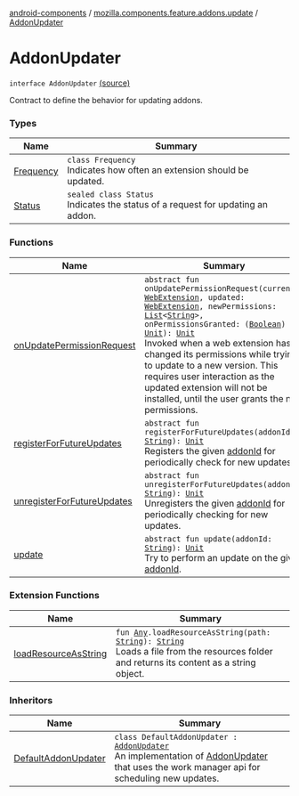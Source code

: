 [android-components](../../index.md) / [mozilla.components.feature.addons.update](../index.md) / [AddonUpdater](./index.md)

# AddonUpdater

`interface AddonUpdater` [(source)](https://github.com/mozilla-mobile/android-components/blob/master/components/feature/addons/src/main/java/mozilla/components/feature/addons/update/AddonUpdater.kt#L42)

Contract to define the behavior for updating addons.

### Types

| Name | Summary |
|---|---|
| [Frequency](-frequency/index.md) | `class Frequency`<br>Indicates how often an extension should be updated. |
| [Status](-status/index.md) | `sealed class Status`<br>Indicates the status of a request for updating an addon. |

### Functions

| Name | Summary |
|---|---|
| [onUpdatePermissionRequest](on-update-permission-request.md) | `abstract fun onUpdatePermissionRequest(current: `[`WebExtension`](../../mozilla.components.concept.engine.webextension/-web-extension/index.md)`, updated: `[`WebExtension`](../../mozilla.components.concept.engine.webextension/-web-extension/index.md)`, newPermissions: `[`List`](https://kotlinlang.org/api/latest/jvm/stdlib/kotlin.collections/-list/index.html)`<`[`String`](https://kotlinlang.org/api/latest/jvm/stdlib/kotlin/-string/index.html)`>, onPermissionsGranted: (`[`Boolean`](https://kotlinlang.org/api/latest/jvm/stdlib/kotlin/-boolean/index.html)`) -> `[`Unit`](https://kotlinlang.org/api/latest/jvm/stdlib/kotlin/-unit/index.html)`): `[`Unit`](https://kotlinlang.org/api/latest/jvm/stdlib/kotlin/-unit/index.html)<br>Invoked when a web extension has changed its permissions while trying to update to a new version. This requires user interaction as the updated extension will not be installed, until the user grants the new permissions. |
| [registerForFutureUpdates](register-for-future-updates.md) | `abstract fun registerForFutureUpdates(addonId: `[`String`](https://kotlinlang.org/api/latest/jvm/stdlib/kotlin/-string/index.html)`): `[`Unit`](https://kotlinlang.org/api/latest/jvm/stdlib/kotlin/-unit/index.html)<br>Registers the given [addonId](register-for-future-updates.md#mozilla.components.feature.addons.update.AddonUpdater$registerForFutureUpdates(kotlin.String)/addonId) for periodically check for new updates. |
| [unregisterForFutureUpdates](unregister-for-future-updates.md) | `abstract fun unregisterForFutureUpdates(addonId: `[`String`](https://kotlinlang.org/api/latest/jvm/stdlib/kotlin/-string/index.html)`): `[`Unit`](https://kotlinlang.org/api/latest/jvm/stdlib/kotlin/-unit/index.html)<br>Unregisters the given [addonId](unregister-for-future-updates.md#mozilla.components.feature.addons.update.AddonUpdater$unregisterForFutureUpdates(kotlin.String)/addonId) for periodically checking for new updates. |
| [update](update.md) | `abstract fun update(addonId: `[`String`](https://kotlinlang.org/api/latest/jvm/stdlib/kotlin/-string/index.html)`): `[`Unit`](https://kotlinlang.org/api/latest/jvm/stdlib/kotlin/-unit/index.html)<br>Try to perform an update on the given [addonId](update.md#mozilla.components.feature.addons.update.AddonUpdater$update(kotlin.String)/addonId). |

### Extension Functions

| Name | Summary |
|---|---|
| [loadResourceAsString](../../mozilla.components.support.test.file/kotlin.-any/load-resource-as-string.md) | `fun `[`Any`](https://kotlinlang.org/api/latest/jvm/stdlib/kotlin/-any/index.html)`.loadResourceAsString(path: `[`String`](https://kotlinlang.org/api/latest/jvm/stdlib/kotlin/-string/index.html)`): `[`String`](https://kotlinlang.org/api/latest/jvm/stdlib/kotlin/-string/index.html)<br>Loads a file from the resources folder and returns its content as a string object. |

### Inheritors

| Name | Summary |
|---|---|
| [DefaultAddonUpdater](../-default-addon-updater/index.md) | `class DefaultAddonUpdater : `[`AddonUpdater`](./index.md)<br>An implementation of [AddonUpdater](./index.md) that uses the work manager api for scheduling new updates. |
